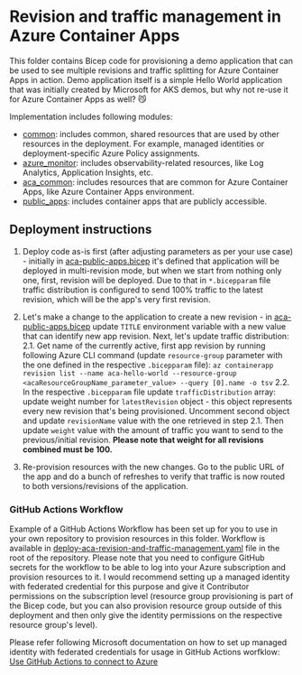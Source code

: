 # Revision and traffic management in Azure Container Apps

This folder contains Bicep code for provisioning a demo application that can be used to see multiple revisions and traffic splitting for Azure Container Apps in action. Demo application itself is a simple Hello World application that was initially created by Microsoft for AKS demos, but why not re-use it for Azure Container Apps as well? 😼

Implementation includes following modules:

* [common](modules/common.bicep): includes common, shared resources that are used by other resources in the deployment. For example, managed identities or deployment-specific Azure Policy assignments.
* [azure_monitor](modules/azure-monitor.bicep): includes observability-related resources, like Log Analytics, Application Insights, etc.
* [aca_common](modules/aca-common.bicep): includes resources that are common for Azure Container Apps, like Azure Container Apps environment.
* [public_apps](modules/aca-public-apps.bicep): includes container apps that are publicly accessible.

## Deployment instructions

1. Deploy code as-is first (after adjusting parameters as per your use case) - initially in [aca-public-apps.bicep](modules/aca-public-apps.bicep) it's defined that application will be deployed in multi-revision mode, but when we start from nothing only one, first, revision will be deployed. Due to that in ```*.bicepparam``` file traffic distribution is configured to send 100% traffic to the latest revision, which will be the app's very first revision.

2. Let's make a change to the application to create a new revision - in [aca-public-apps.bicep](modules/aca-public-apps.bicep) update ```TITLE``` environment variable with a new value that can identify new app revision. Next, let's update traffic distribution:
    2.1. Get name of the currently active, first app revision by running following Azure CLI command (update ```resource-group``` parameter with the one defined in the respective ```.bicepparam``` file): ```az containerapp revision list --name aca-hello-world --resource-group <acaResourceGroupName_parameter_value> --query [0].name -o tsv```
    2.2. In the respective ```.bicepparam``` file update ```trafficDistribution``` array: update weight number for ```latestRevision``` object - this object represents every new revision that's being provisioned. Uncomment second object and update ```revisionName``` value with the one retrieved in step 2.1. Then update ```weight``` value with the amount of traffic you want to send to the previous/initial revision. **Please note that weight for all revisions combined must be 100.**
3. Re-provision resources with the new changes. Go to the public URL of the app and do a bunch of refreshes to verify that traffic is now routed to both versions/revisions of the application.

### GitHub Actions Workflow

Example of a GitHub Actions Workflow has been set up for you to use in your own repository to provision resources in this folder. Workflow is available in [deploy-aca-revision-and-traffic-management.yaml](../.github/workflows/deploy-aca-revision-and-traffic-management.yaml) file in the root of the repository. Please note that you need to configure GitHub secrets for the workflow to be able to log into your Azure subscription and provision resources to it. I would recommend setting up a managed identity with federated credential for this purpose and give it Contributor permissions on the subscription level (resource group provisioning is part of the Bicep code, but you can also provision resource group outside of this deployment and then only give the identity permissions on the respective resource group's level).

Please refer following Microsoft documentation on how to set up managed identity with federated credentials for usage in GitHub Actions worfklow: [Use GitHub Actions to connect to Azure](https://learn.microsoft.com/en-us/azure/developer/github/connect-from-azure?tabs=azure-portal%2Clinux)
